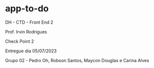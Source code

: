 # app-to-do

DH - CTD - Front End 2

Prof. Irvin Rodrigues

Check Point 2 

Entregue dia 05/07/2023

Grupo 02 -
Pedro Oh,
Robson Santos,
Maycon Douglas e
Carina Alves

<!--------------------------->

